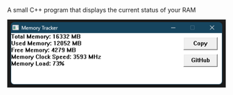 A small C++ program that displays the current status of your RAM

![Alt text](photo1.png?raw=true "Preview")

